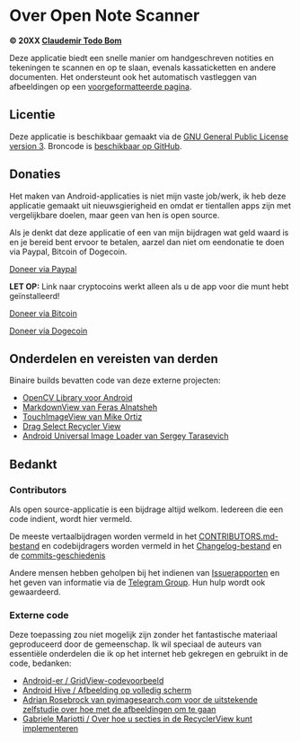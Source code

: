 Over Open Note Scanner
=======================

**© 20XX [Claudemir Todo Bom](http://todobom.com)**

Deze applicatie biedt een snelle manier om handgeschreven notities en tekeningen te scannen en op te slaan, evenals kassaticketten en andere documenten. Het ondersteunt ook het automatisch vastleggen van afbeeldingen op een [voorgeformatteerde pagina](https://github.com/ctodobom/OpenNoteScanner/raw/master/Page%20Templates/A4%20with%202%20pages.pdf).


Licentie
-------

Deze applicatie is beschikbaar gemaakt via de [GNU General Public License version 3](http://www.gnu.org/licenses/gpl.txt). Broncode is [beschikbaar op GitHub](http://github.com/ctodobom/OpenNoteScanner).

Donaties
---------

Het maken van Android-applicaties is niet mijn vaste job/werk, ik heb deze applicatie gemaakt uit nieuwsgierigheid en omdat er tientallen apps zijn met vergelijkbare doelen, maar geen van hen is open source.

Als je denkt dat deze applicatie of een van mijn bijdragen wat geld waard is en je bereid bent ervoor te betalen, aarzel dan niet om een ​​donatie te doen via Paypal, Bitcoin of Dogecoin.

[Doneer via Paypal](https://www.paypal.com/cgi-bin/webscr?cmd=_s-xclick&hosted_button_id=X6XHVCPMRQEL4)

**LET OP:** Link naar cryptocoins werkt alleen als u de app voor die munt hebt geïnstalleerd!

[Doneer via Bitcoin](bitcoin:1H5tqKZoWdqkR54PGe9w67EzBnLXHBFmt9)

[Doneer via Dogecoin](dogecoin:DFBaP724XR3rfs9wFahBd353yFkgkqatvd)


Onderdelen en vereisten van derden
----------------------------------

Binaire builds bevatten code van deze externe projecten:

* [OpenCV Library voor Android](http://www.opencv.org)
* [MarkdownView van Feras Alnatsheh](https://github.com/falnatsheh/MarkdownView)
* [TouchImageView van Mike Ortiz](https://github.com/MikeOrtiz/TouchImageView)
* [Drag Select Recycler View](https://github.com/afollestad/drag-select-recyclerview)
* [Android Universal Image Loader van Sergey Tarasevich](https://github.com/nostra13/Android-Universal-Image-Loader)

Bedankt
------

### Contributors

Als open source-applicatie is een bijdrage altijd welkom. Iedereen die een code indient, wordt hier vermeld.

De meeste vertaalbijdragen worden vermeld in het [CONTRIBUTORS.md-bestand](https://github.com/ctodobom/OpenNoteScanner/blob/master/CONTRIBUTORS.md) en codebijdragers worden vermeld in het [Changelog-bestand](https://github.com/ctodobom/OpenNoteScanner/blob/master/CHANGELOG.md) en de [commits-geschiedenis](https://github.com/ctodobom/OpenNoteScanner/commits)

Andere mensen hebben geholpen bij het indienen van [Issuerapporten](https://github.com/ctodobom/OpenNoteScanner/issues) en het geven van informatie via de [Telegram Group](https://telegram.me/joinchat/CGzsxQgjl8CyAZNrTG0qZg). Hun hulp wordt ook gewaardeerd.

### Externe code

Deze toepassing zou niet mogelijk zijn zonder het fantastische materiaal geproduceerd door de gemeenschap. Ik wil speciaal de auteurs van essentiële onderdelen die ik op het internet heb gekregen en gebruikt in de code, bedanken:

* [Android-er / GridView-codevoorbeeld](http://android-er.blogspot.com.br/2012/07/gridview-loading-photos-from-sd-card.html)
* [Android Hive / Afbeelding op volledig scherm](http://www.androidhive.info/2013/09/android-fullscreen-image-slider-with-swipe-and-pinch-zoom-gestures/)
* [Adrian Rosebrock van pyimagesearch.com voor de uitstekende zelfstudie over hoe met de afbeeldingen om te gaan](http://www.pyimagesearch.com/2014/09/01/build-kick-ass-mobile-document-scanner-just-5-minutes/)
* [Gabriele Mariotti / Over hoe u secties in de RecyclerView kunt implementeren](https://gist.github.com/gabrielemariotti/e81e126227f8a4bb339c)
